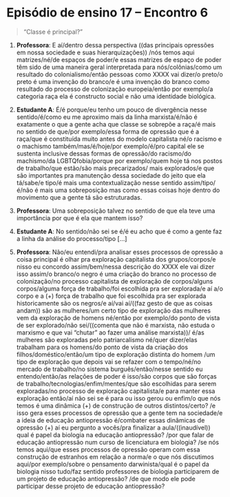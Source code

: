 # Episódio de ensino 17 – Encontro 6

>“Classe é principal?”

1. **Professora**: E aí/dentro dessa perspectiva ((das principais opressões em nossa sociedade e suas hierarquizações)) /nós temos aqui matrizes/né/de espaços de poder/e essas matrizes de espaço de poder têm sido de uma maneira geral interpretada para nós/colônias/como um resultado do colonialismo/então pessoas como XXXX vai dizer/o preto/o preto é uma invenção do branco/e é uma invenção do branco como resultado do processo de colonização europeia/então por exemplo/a categoria raça ela é constructo social e não uma identidade biológica. 

2. **Estudante A**: É/é porque/eu tenho um pouco de divergência nesse sentido/é/como eu me aproximo mais da linha marxista/é/não é exatamente o que a gente acha que classe se sobrepõe a raça/é mais no sentido de que/por exemplo/essa forma de opressão que é a raça/que é constituída muito antes do modelo capitalista né/o racismo e o machismo também/mas/é/hoje/por exemplo/é/pro capital ele se sustenta inclusive dessas formas de opressão/do racismo/do machismo/da LGBTQfobia/porque por exemplo/quem hoje tá nos postos de trabalho/que estão/são mais precarizados/ mais explorados/e que são importantes pra manutenção dessa sociedade do jeito que ela tá/sabe/e tipo/é mais uma contextualização nesse sentido assim/tipo/é/não é mais uma sobreposição mas como essas coisas hoje dentro do movimento que a gente tá são estruturadas. 

3. **Professora**: Uma sobreposição talvez no sentido de que ela teve uma importância por que é ela que mantem isso? 

4. **Estudante A**: No sentido/não sei se é/é eu acho que é como a gente faz a linha da análise do processo/tipo [...] 

5. **Professora**: Não/eu entendi/pra analisar esses processos de opressão a coisa principal é olhar pra exploração capitalista dos grupos/corpos/e nisso eu concordo assim/bem/nessa descrição do XXXX ele vai dizer isso assim/o branco/o negro é uma criação do branco no processo de colonização/no processo capitalista de exploração de corpos/alguns corpos/alguma força de trabalho/foi escolhida pra ser explorada/e aí a/o corpo e a (+) força de trabalho que foi escolhida pra ser explorada historicamente são os negros/e aí/vai aí/((faz gesto de que as coisas andam)) são as mulheres/um certo tipo de exploração das mulheres vem da exploração de homens né/então por exemplo/do ponto de vista de ser explorado/não sei/((comenta que não é marxista, não estuda o marxismo e que vai “chutar” ao fazer uma análise marxista))/ é/as mulheres são exploradas pelo patriarcalismo né/quer dizer/elas trabalham para os homens/do ponto de vista da criação dos filhos/doméstico/então/um tipo de exploração distinta do homem /um tipo de exploração que depois vai se refazer com o tempo/né/no mercado de trabalho/no sistema burguês/então/nesse sentido eu entendo/então/as relações de poder é isso/são corpos que são forças de trabalho/tecnologias/enfim/mentes/que são escolhidas para serem exploradas/no processo de exploração capitalista/e para manter essa exploração então/aí não sei se é para ou isso gerou ou enfim/o que nós temos é uma dinâmica (+) de construção de outros distintos/certo? /e isso gera esses processos de opressão que a gente tem na sociedade/e a ideia de educação antiopressão é/combater essas dinâmicas de opressão (+) aí eu pergunto a vocês/pra finalizar a aula/((inaudível)) qual é papel da biologia na educação antiopressão? /por que falar de educação antiopressão num curso de licenciatura em biologia? /se nós temos aqui/que esses processos de opressão operam com essa construção de estranhos em relação a norma/e o que nós discutimos aqui/por exemplo/sobre o pensamento darwinista/qual é o papel da biologia nisso tudo/faz sentido professores de biologia participarem de um projeto de educação antiopressão? /de que modo ele pode participar desse projeto de educação antiopressão?